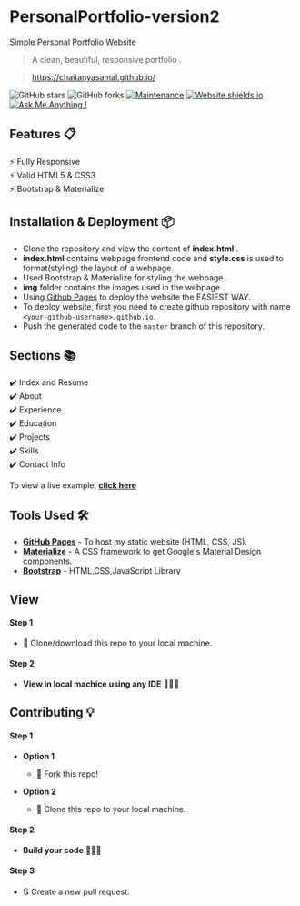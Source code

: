 # PersonalPortfolio-version2
Simple Personal Portfolio Website


> A clean, beautiful, responsive portfolio .

>https://chaitanyasamal.github.io/

![GitHub stars](https://img.shields.io/github/stars/ChaitanyaSamal/ChaitanyaSamal.github.io) 
![GitHub forks](https://img.shields.io/github/forks/ChaitanyaSamal/ChaitanyaSamal.github.io)
[![Maintenance](https://img.shields.io/badge/maintained-yes-green.svg)](https://github.com/ChaitanyaSamal/ChaitanyaSamal.github.io/commits/master)
[![Website shields.io](https://img.shields.io/badge/website-up-yellow)](http://ChaitanyaSamal.github.io/)
[![Ask Me Anything !](https://img.shields.io/badge/ask%20me-linkedin-1abc9c.svg)](https://in.linkedin.com/in/chaitanya-samal-4bb911171)

## Features 📋
⚡️ Fully Responsive\
⚡️ Valid HTML5 & CSS3\
⚡️ Bootstrap & Materialize 

## Installation & Deployment 📦
- Clone the repository and view the content of <b>index.html</b> .
- <b>index.html</b> contains webpage frontend code and <b>style.css</b> is used to format(styling) the layout of a webpage.
- Used Bootstrap & Materialize for styling the webpage .
- <b>img</b> folder contains the images used in the webpage .
- Using [Github Pages](https://create-react-app.dev/docs/deployment/#github-pages) to deploy the website the EASIEST WAY.
- To deploy  website, first you need to create github repository with name `<your-github-username>.github.io`.
- Push the generated code to the `master` branch of this repository.

## Sections 📚
✔️ Index and Resume\
✔️ About\
✔️ Experience\
✔️ Education\
✔️ Projects \
✔️ Skills \
✔️ Contact Info


To view a live example, **[click here](https://chaitanyasamal.github.io/)**

## Tools Used 🛠️
* [<b>GitHub Pages</b>](https://create-react-app.dev/docs/deployment/#github-pages) - To host my static website (HTML, CSS, JS).
* [<b>Materialize</b>](https://materializecss.com/) - A CSS framework to get Google's Material Design components.
* [<b>Bootstrap</b>](https://getbootstrap.com/) - HTML,CSS,JavaScript Library

## View 
#### Step 1

- 👯 Clone/download this repo to your local machine.

#### Step 2

- **View in local machice using any IDE** 🔨🔨🔨

## Contributing 💡
#### Step 1

- **Option 1**
    - 🍴 Fork this repo!

- **Option 2**
    - 👯 Clone this repo to your local machine.


#### Step 2

- **Build your code** 🔨🔨🔨

#### Step 3

- 🔃 Create a new pull request.
